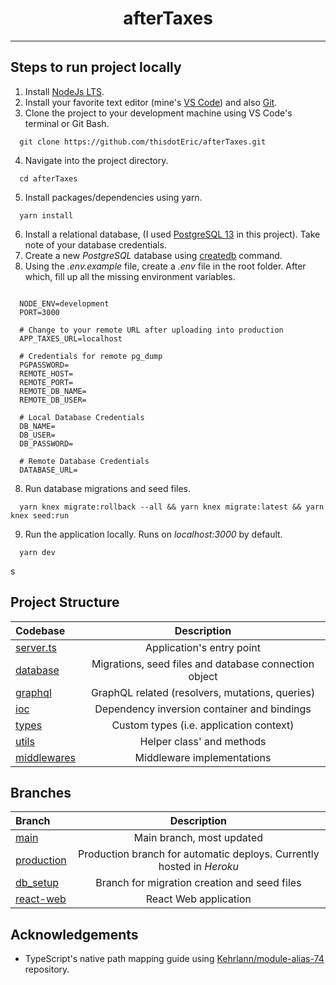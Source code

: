 <h1 align='center'> afterTaxes </h1>

---

## Steps to run project locally
1. Install [NodeJs LTS](https://nodejs.org/en/download/).
2. Install your favorite text editor (mine's [VS Code](https://code.visualstudio.com/download)) and also [Git](https://git-scm.com/downloads).
3. Clone the project to your development machine using VS Code's terminal or Git Bash.
```
  git clone https://github.com/thisdotEric/afterTaxes.git
```
4.  Navigate into the project directory.
```
  cd afterTaxes
```
5.  Install packages/dependencies using yarn.
```
  yarn install
```
6. Install a relational database, (I used [PostgreSQL 13](https://www.postgresql.org/download/) in this project). Take note of your database credentials.
7. Create a new *PostgreSQL* database using [createdb](https://www.postgresql.org/docs/9.1/app-createdb.html) command.
8. Using the *.env.example* file, create a *.env* file in the root folder. After which, fill up all the missing environment variables.
```

  NODE_ENV=development
  PORT=3000

  # Change to your remote URL after uploading into production
  APP_TAXES_URL=localhost

  # Credentials for remote pg_dump
  PGPASSWORD=
  REMOTE_HOST=
  REMOTE_PORT=
  REMOTE_DB_NAME=
  REMOTE_DB_USER=

  # Local Database Credentials
  DB_NAME=
  DB_USER=
  DB_PASSWORD=

  # Remote Database Credentials
  DATABASE_URL=

```
8. Run database migrations and seed files.
```
  yarn knex migrate:rollback --all && yarn knex migrate:latest && yarn knex seed:run
```
9. Run the application locally. Runs on *localhost:3000* by default.
```
  yarn dev
```
s
## Project Structure
| Codebase              |      Description          |
| :-------------------- | :-----------------------: |
| [server.ts](src/server.ts)        |      Application's entry point     
| [database](src/database)        |      Migrations, seed files and database connection object 
| [graphql](src/graphql)        |      GraphQL related (resolvers, mutations, queries)     
| [ioc](src/ioc)        |      Dependency inversion container and bindings    
| [types](src/types)        |      Custom types (i.e. application context)
| [utils](src/utils)        |      Helper class' and methods
| [middlewares](src/middlewares)        |      Middleware implementations

## Branches


| Branch             |      Description          |
| :-------------------- | :-----------------------: |
| [main](https://github.com/thisdotEric/afterTaxes)        |      Main branch, most updated
| [production](https://github.com/thisdotEric/afterTaxes/tree/production)        |      Production branch for automatic deploys. Currently hosted in *Heroku*
| [db_setup](https://github.com/thisdotEric/afterTaxes/tree/db_setup)        |      Branch for migration creation and seed files 
| [react-web](https://github.com/thisdotEric/afterTaxes/tree/react-web)        |      React Web application 

## Acknowledgements
* TypeScript's native path mapping guide using [Kehrlann/module-alias-74](https://github.com/Kehrlann/module-alias-74) repository.
